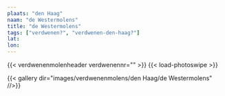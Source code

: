```yaml
---
plaats: "den Haag"
naam: "de Westermolens"
title: "de Westermolens"
tags: ["verdwenen?", "verdwenen-den-haag?"]
lat: 
lon: 
---
```

{{< verdwenenmolenheader verdwenennr="" >}}
{{< load-photoswipe >}}

{{< gallery dir="images/verdwenenmolens/den Haag/de Westermolens" //>}}
